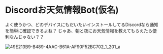 # Discordお天気情報Bot(仮名)

よく使うかつ、どのデバイスにもだいたいインストールしてるDiscordなら通知を簡単に確認できるよね？
じゃあ、朝と夜にお天気情報を教えてもらえたら便利なんじゃない？？

![49E213B9-B489-4AAC-B61A-AF90F52BC702_1_201_a](https://github.com/user-attachments/assets/6f24619b-861e-4855-8a97-b84b9794a832)

